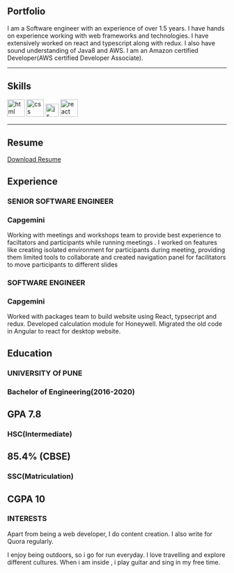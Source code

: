 ## Portfolio

I am a Software engineer with an experience of over 1.5 years. I have hands on experience working with web frameworks and technologies. I have extensively worked on react and typescript along with redux. I also have sound understanding of Java8 and AWS.
I am an Amazon certified Developer(AWS certified Developer Associate).

---

## Skills

<p align='left'>
  <img src="https://upload.wikimedia.org/wikipedia/commons/thumb/6/61/HTML5_logo_and_wordmark.svg/2048px-HTML5_logo_and_wordmark.svg.png" alt="html" width="40" height="40">
  <img src='https://upload.wikimedia.org/wikipedia/commons/thumb/d/d5/CSS3_logo_and_wordmark.svg/1200px-CSS3_logo_and_wordmark.svg.png' alt="css" width="40" height="40">
  <img src='https://upload.wikimedia.org/wikipedia/commons/6/6a/JavaScript-logo.png' height='30' width='auto' alt="js">
   <img src="https://upload.wikimedia.org/wikipedia/commons/thumb/a/a7/React-icon.svg/1280px-React-icon.svg.png" alt="react" width="auto" height="40"/>
</p>

---
## Resume
<a href="https://github.com/RaubinsRaj/raubinsraj.github.io/blob/main/Raubins_Raj_Resume.pdf " download >Download Resume</a>

## Experience

### **SENIOR SOFTWARE ENGINEER**
### Capgemini

Working with meetings and workshops team to provide best experience to faciltators and participants while running meetings . I worked on features like creating isolated environment for participants during meeting, providing them limited tools to collaborate and created navigation panel for facilitators to move participants to different slides

### **SOFTWARE ENGINEER**
### Capgemini

Worked with packages team to build website using React, typsecript and redux. Developed calculation module for Honeywell. Migrated the old code in Angular to react for desktop website.


## Education

### **UNIVERSITY Of PUNE**
### Bachelor of Engineering(2016-2020)
GPA 7.8
--
### HSC(Intermediate)
85.4% (CBSE)
--
### SSC(Matriculation) 
CGPA 10
--

### INTERESTS
Apart from being a web developer, I do content creation. I also write for Quora regularly.

I enjoy being outdoors, so i go for run everyday. I love travelling and explore different cultures. When i am inside , i play guitar and sing in my free time.
